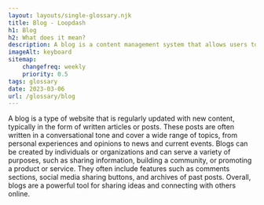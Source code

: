 ```yaml
--- 
layout: layouts/single-glossary.njk
title: Blog - Loopdash
h1: Blog
h2: What does it mean?
description: A blog is a content management system that allows users to create and publish articles, images, and videos on a website using the Wordpress platform.
imageAlt: keyboard
sitemap:
	changefreq: weekly
	priority: 0.5
tags: glossary
date: 2023-03-06
url: /glossary/blog
---
```


A blog is a type of website that is regularly updated with new content, typically in the form of written articles or posts. These posts are often written in a conversational tone and cover a wide range of topics, from personal experiences and opinions to news and current events. Blogs can be created by individuals or organizations and can serve a variety of purposes, such as sharing information, building a community, or promoting a product or service. They often include features such as comments sections, social media sharing buttons, and archives of past posts. Overall, blogs are a powerful tool for sharing ideas and connecting with others online.

